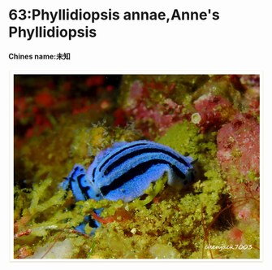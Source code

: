 # 63:Phyllidiopsis annae,Anne's Phyllidiopsis

#### Chines name:未知

![](../../.gitbook/assets/phyllidiopsis-annae.jpg)

